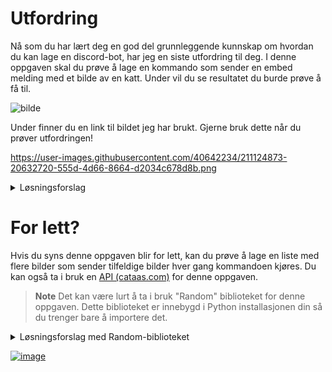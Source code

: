 # Utfordring

Nå som du har lært deg en god del grunnleggende kunnskap om hvordan du kan lage en discord-bot, har jeg en siste utfordring til deg. I denne oppgaven skal du prøve å lage en kommando som sender en embed melding med et bilde av en katt. Under vil du se resultatet du burde prøve å få til.

![bilde](https://user-images.githubusercontent.com/40642234/211124833-8c485ff9-bb27-461e-847c-3b848b41fb7a.png)



Under finner du en link til bildet jeg har brukt. Gjerne bruk dette når du prøver utfordringen!

https://user-images.githubusercontent.com/40642234/211124873-20632720-555d-4d66-8664-d2034c678d8b.png

<details>
    <summary>Løsningsforslag</summary>
    
```py
@client.tree.command(name="cat", description="Sends a picture of a cat")
async def cat(interaction: discord.Interaction):
    await interaction.response.send_message(embed=makeEmbed('Have a cat!',
                                                            'meow',
                                                            image="https://user-images.githubusercontent.com/40642234/211124873-20632720-555d-4d66-8664-d2034c678d8b.png",
                                                            footer='Your cat is kinda wonky ngl'))
                                                           
```

</details>


# For lett?

Hvis du syns denne oppgaven blir for lett, kan du prøve å lage en liste med flere bilder som sender tilfeldige bilder hver gang kommandoen kjøres.
Du kan også ta i bruk en [API (cataas.com)](https://cataas.com/#/) for denne oppgaven.
>**Note**
> Det kan være lurt å ta i bruk "Random" biblioteket for denne oppgaven. Dette biblioteket er innebygd i Python installasjonen din så du trenger bare å importere det.

<details>
    <summary>Løsningsforslag med Random-biblioteket</summary>

Husk å importere "Random" i toppen av python-dokumentet ditt! `import random`
>**Note**
> Du vil kanskje få mange like bilder på rad, dette avhenger av mengden bilder du har å velge mellom.

```py

meowzers = [
    "https://user-images.githubusercontent.com/40642234/211124873-20632720-555d-4d66-8664-d2034c678d8b.png",
    "https://user-images.githubusercontent.com/40642234/211551741-5f5b172f-c7cb-4bd7-ab81-0c3027d4fbd8.png",
    "https://user-images.githubusercontent.com/40642234/211551863-16324790-e2d0-4b6a-acf6-4853baf04b24.png",
    "https://user-images.githubusercontent.com/40642234/211551969-b439297d-754f-430c-89e1-84657792de00.png",
    "https://user-images.githubusercontent.com/40642234/211552041-9c4a41fb-2ad4-407f-8703-446cc8346a12.png"]
meowzerFooterText = [
    "meow",
    "this is indeed a cat",
    "Quite peculiar being",
    "wawawiwa",
    "hmmmmm",
    "Your cat is kinda wonky ngl"
]
@client.tree.command(name="cat", description="Sends a picture of a cat")
async def cat(interaction: discord.Interaction):
    await interaction.response.send_message(embed=makeEmbed(title='Have a cat!',
                                                            desc='meow',
                                                            image=random.choice(meowzers),
                                                            footer=random.choice(meowzerFooterText)))
                                                           
```

</details>

[![image](https://img.shields.io/badge/back-Forrige%20Side-red?style=for-the-badge&logo=python&logoColor=yellow)](https://github.com/Tragnet/DiscordBot-Kurs/tree/1.7-Nedkj%C3%B8ling-av-kommandoer)    

